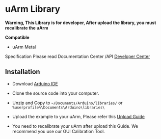 ﻿# uArm Library

**Warning, This Library is for developer, After upload the library, you must recalibrate the uArm**

**Compatible**

 - uArm Metal

Specification Please read Documentation Center /API
[Developer Center][3]  

## Installation
- Download [Arduino IDE][622f1188]
- Clone the source code into your computer.
- Unzip and Copy to `~/Documents/Arduino/libraries/` or `%userprofile%\Documents\Arduino\libraries\`
- Upload the example to your uArm, Please refer this [Upload Guide][8f51bc38]
- You need to recalibrate your uArm after upload this Guide. We recommend you use our GUI Calibration Tool.


  [3]: http://developer.ufactory.cc/quickstart/arduino/
  [622f1188]: https://www.arduino.cc/en/Main/Software "Arduino IDE"
  [8f51bc38]: https://www.arduino.cc/en/Guide/Libraries "Upload Guide"
